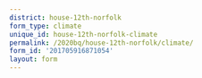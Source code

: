 ```yaml
---
district: house-12th-norfolk
form_type: climate
unique_id: house-12th-norfolk-climate
permalink: /2020bq/house-12th-norfolk/climate/
form_id: '201705916871054'
layout: form
---
```

